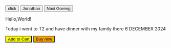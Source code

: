 <!DOCTYPE html>
<html lang="en">
<head>
  <style>
    .yellow-button{
      background-color: yellow;
    }
    .orange-button{
      background-color: orange;
    }
  </style>
  <title>Buttons</title>
</head>
<body>
  <button>click</button>
  <button>Jonathan</button>
  <button>Nasi Goreng</button>
  <p>Hello,World!</p>
  <p>Today i went to T2 and have dinner with my family there 6 DECEMBER 2024</p>
  <button class="yellow-button">
    Add to Cart
  </button>
  <button class = "orange-button">
    Buy now
  </button>
  <script>
    console.log('Welcome!')
  </script>
</body>
</html>
